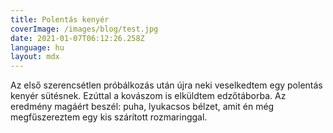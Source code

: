 ```yaml
---
title: Polentás kenyér
coverImage: /images/blog/test.jpg
date: 2021-01-07T06:12:26.258Z
language: hu
layout: mdx
---
```


Az első szerencsétlen próbálkozás után újra neki veselkedtem egy polentás kenyér sütésnek. Ezúttal a kovászom is elküldtem edzőtáborba. Az eredmény magáért beszél: puha, lyukacsos bélzet, amit én még megfűszereztem egy kis szárított rozmaringgal.
